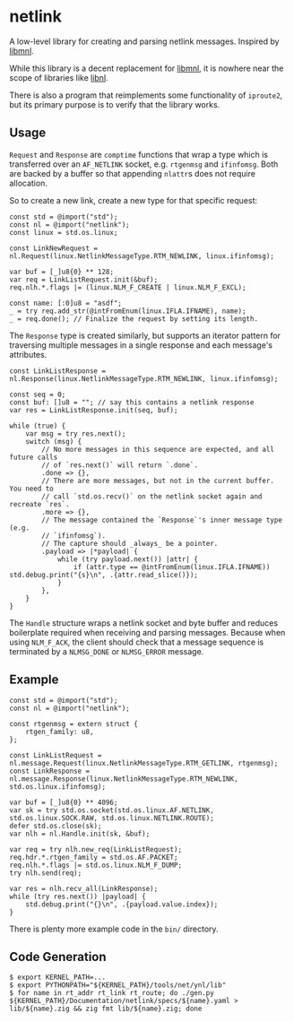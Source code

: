 # netlink

A low-level library for creating and parsing netlink messages.  Inspired by
[libmnl][].

While this library is a decent replacement for [libmnl][], it is nowhere near
the scope of libraries like [libnl][].

There is also a program that reimplements some functionality of `iproute2`, but
its primary purpose is to verify that the library works.


## Usage

`Request` and `Response` are `comptime` functions that wrap a type which is
transferred over an `AF_NETLINK` socket, e.g. `rtgenmsg` and `ifinfomsg`.  Both
are backed by a buffer so that appending `nlattr`s does not require allocation.

So to create a new link, create a new type for that specific request:
```zig
const std = @import("std");
const nl = @import("netlink");
const linux = std.os.linux;

const LinkNewRequest = nl.Request(linux.NetlinkMessageType.RTM_NEWLINK, linux.ifinfomsg);

var buf = [_]u8{0} ** 128;
var req = LinkListRequest.init(&buf);
req.nlh.*.flags |= (linux.NLM_F_CREATE | linux.NLM_F_EXCL);

const name: [:0]u8 = "asdf";
_ = try req.add_str(@intFromEnum(linux.IFLA.IFNAME), name);
_ = req.done(); // Finalize the request by setting its length.
```

The `Response` type is created similarly, but supports an iterator pattern
for traversing multiple messages in a single response and each message's
attributes.

```zig
const LinkListResponse = nl.Response(linux.NetlinkMessageType.RTM_NEWLINK, linux.ifinfomsg);

const seq = 0;
const buf: []u8 = ""; // say this contains a netlink response
var res = LinkListResponse.init(seq, buf);

while (true) {
    var msg = try res.next();
    switch (msg) {
        // No more messages in this sequence are expected, and all future calls
        // of `res.next()` will return `.done`.
        .done => {},
        // There are more messages, but not in the current buffer.  You need to
        // call `std.os.recv()` on the netlink socket again and recreate `res`.
        .more => {},
        // The message contained the `Response`'s inner message type (e.g.
        // `ifinfomsg`).
        // The capture should _always_ be a pointer.
        .payload => |*payload| {
            while (try payload.next()) |attr| {
                if (attr.type == @intFromEnum(linux.IFLA.IFNAME)) std.debug.print("{s}\n", .{attr.read_slice()});
            }
        },
    }
}
```

The `Handle` structure wraps a netlink socket and byte buffer and reduces
boilerplate required when receiving and parsing messages.  Because when using
`NLM_F_ACK`, the client should check that a message sequence is terminated by a
`NLMSG_DONE` or `NLMSG_ERROR` message.


## Example

```zig
const std = @import("std");
const nl = @import("netlink");

const rtgenmsg = extern struct {
    rtgen_family: u8,
};

const LinkListRequest = nl.message.Request(linux.NetlinkMessageType.RTM_GETLINK, rtgenmsg);
const LinkResponse = nl.message.Response(linux.NetlinkMessageType.RTM_NEWLINK, std.os.linux.ifinfomsg);

var buf = [_]u8{0} ** 4096;
var sk = try std.os.socket(std.os.linux.AF.NETLINK, std.os.linux.SOCK.RAW, std.os.linux.NETLINK.ROUTE);
defer std.os.close(sk);
var nlh = nl.Handle.init(sk, &buf);

var req = try nlh.new_req(LinkListRequest);
req.hdr.*.rtgen_family = std.os.AF.PACKET;
req.nlh.*.flags |= std.os.linux.NLM_F_DUMP;
try nlh.send(req);

var res = nlh.recv_all(LinkResponse);
while (try res.next()) |payload| {
    std.debug.print("{}\n", .{payload.value.index});
}
```

There is plenty more example code in the `bin/` directory.


## Code Generation

```
$ export KERNEL_PATH=...
$ export PYTHONPATH="${KERNEL_PATH}/tools/net/ynl/lib"
$ for name in rt_addr rt_link rt_route; do ./gen.py ${KERNEL_PATH}/Documentation/netlink/specs/${name}.yaml > lib/${name}.zig && zig fmt lib/${name}.zig; done
```




[libmnl]: https://netfilter.org/projects/libmnl/
[libnl]: https://www.infradead.org/~tgr/libnl/
